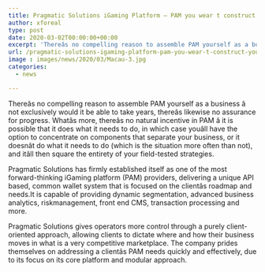 ```yaml
---
title: Pragmatic Solutions iGaming Platform — PAM you wear t construct you pay it off the rack
author: xforeal 
type: post
date: 2020-03-02T00:00:00+00:00
excerpt: 'Thereâs no compelling reason to assemble PAM yourself as a business â not exclusively would it be able to take years, thereâs likewise no assurance for success '
url: /pragmatic-solutions-igaming-platform-pam-you-wear-t-construct-you-pay-it-off-the-rack/
image : images/news/2020/03/Macau-3.jpg
categories:
  - news

---
```

Thereâs no compelling reason to assemble PAM yourself as a business â not exclusively would it be able to take years, thereâs likewise no assurance for progress. Whatâs more, thereâs no natural incentive in PAM â it is possible that it does what it needs to do, in which case youâll have the option to concentrate on components that separate your business, or it doesnât do what it needs to do (which is the situation more often than not), and itâll then square the entirety of your field-tested strategies. 

Pragmatic Solutions has firmly established itself as one of the most forward-thinking iGaming platform (PAM) providers, delivering a unique API based, common wallet system that is focused on the clientâs roadmap and needs.It is capable of providing dynamic segmentation, advanced business analytics, riskmanagement, front end CMS, transaction processing and more.

Pragmatic Solutions gives operators more control through a purely client-oriented approach, allowing clients to dictate where and how their business moves in what is a very competitive marketplace. The company prides themselves on addressing a clientâs PAM needs quickly and effectively, due to its focus on its core platform and modular approach.